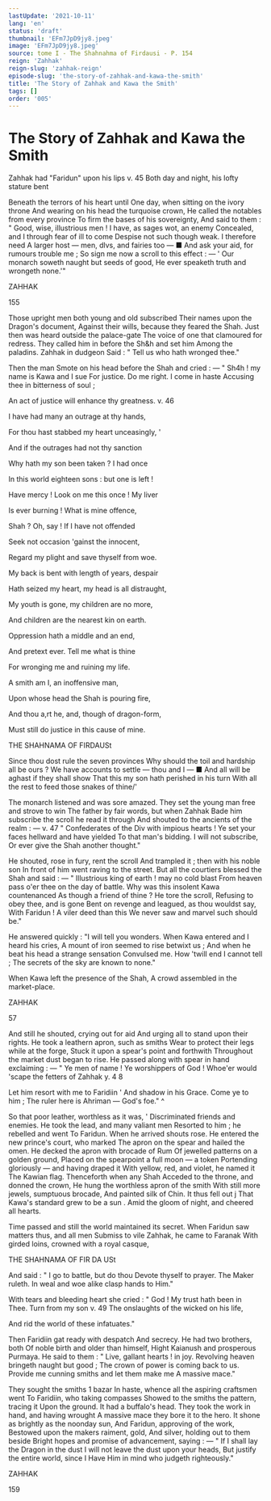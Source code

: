 ```yaml
---
lastUpdate: '2021-10-11'
lang: 'en'
status: 'draft'
thumbnail: 'EFm7JpD9jy8.jpeg'
image: 'EFm7JpD9jy8.jpeg'
source: tome I - The Shahnahma of Firdausi - P. 154
reign: 'Zahhak'
reign-slug: 'zahhak-reign'
episode-slug: 'the-story-of-zahhak-and-kawa-the-smith'
title: 'The Story of Zahhak and Kawa the Smith'
tags: []
order: '005'
---
```


<!-- LTeX: language=en -->

# The Story of Zahhak and Kawa the Smith

Zahhak had "Faridun" upon his lips
v. 45 Both day and night, his lofty stature bent

Beneath the terrors of his heart until
One day, when sitting on the ivory throne
And wearing on his head the turquoise crown,
He called the notables from every province
To firm the bases of his sovereignty,
And said to them : " Good, wise, illustrious men !
I have, as sages wot, an enemy
Concealed, and I through fear of ill to come
Despise not such though weak. I therefore need
A larger host — men, dlvs, and fairies too — ■
And ask your aid, for rumours trouble me ;
So sign me now a scroll to this effect : —
' Our monarch soweth naught but seeds of good,
He ever speaketh truth and wrongeth none.'"

ZAHHAK

155

Those upright men both young and old subscribed
Their names upon the Dragon's document,
Against their wills, because they feared the Shah.
Just then was heard outside the palace-gate
The voice of one that clamoured for redress.
They called him in before the Sh&amp;h and set him
Among the paladins. Zahhak in dudgeon
Said : " Tell us who hath wronged thee."

Then the man
Smote on his head before the Shah and cried : —
" Sh4h ! my name is Kawa and I sue
For justice. Do me right. I come in haste
Accusing thee in bitterness of soul ;

An act of justice will enhance thy greatness. v. 46

I have had many an outrage at thy hands,

For thou hast stabbed my heart unceasingly, '

And if the outrages had not thy sanction

Why hath my son been taken ? I had once

In this world eighteen sons : but one is left !

Have mercy ! Look on me this once ! My liver

Is ever burning ! What is mine offence,

Shah ? Oh, say ! If I have not offended

Seek not occasion 'gainst the innocent,

Regard my plight and save thyself from woe.

My back is bent with length of years, despair

Hath seized my heart, my head is all distraught,

My youth is gone, my children are no more,

And children are the nearest kin on earth.

Oppression hath a middle and an end,

And pretext ever. Tell me what is thine

For wronging me and ruining my life.

A smith am I, an inoffensive man,

Upon whose head the Shah is pouring fire,

And thou a,rt he, and, though of dragon-form,

Must still do justice in this cause of mine.

THE SHAHNAMA OF FIRDAUSt

Since thou dost rule the seven provinces
Why should the toil and hardship all be ours ?
We have accounts to settle — thou and I —
■ And all will be aghast if they shall show
That this my son hath perished in his turn
With all the rest to feed those snakes of thine/'

The monarch listened and was sore amazed.
They set the young man free and strove to win
The father by fair words, but when Zahhak
Bade him subscribe the scroll he read it through
And shouted to the ancients of the realm : —
v. 47 " Confederates of the Div with impious hearts !
Ye set your faces hellward and have yielded
To that man's bidding. I will not subscribe,
Or ever give the Shah another thought."

He shouted, rose in fury, rent the scroll
And trampled it ; then with his noble son
In front of him went raving to the street.
But all the courtiers blessed the Shah and said : —
" Illustrious king of earth ! may no cold blast
From heaven pass o'er thee on the day of battle.
Why was this insolent Kawa countenanced
As though a friend of thine ? He tore the scroll,
Refusing to obey thee, and is gone
Bent on revenge and leagued, as thou wouldst say,
With Faridun ! A viler deed than this
We never saw and marvel such should be."

He answered quickly : "I will tell you wonders.
When Kawa entered and I heard his cries,
A mount of iron seemed to rise betwixt us ;
And when he beat his head a strange sensation
Convulsed me. How 'twill end I cannot tell ;
The secrets of the sky are known to none."

When Kawa left the presence of the Shah,
A crowd assembled in the market-place.

ZAHHAK

57

And still he shouted, crying out for aid
And urging all to stand upon their rights.
He took a leathern apron, such as smiths
Wear to protect their legs while at the forge,
Stuck it upon a spear's point and forthwith
Throughout the market dust began to rise.
He passed along with spear in hand exclaiming : —
" Ye men of name ! Ye worshippers of God !
Whoe'er would 'scape the fetters of Zahhak y. 4 8

Let him resort with me to Faridiin
' And shadow in his Grace. Come ye to him ;
The ruler here is Ahriman — God's foe." ^

So that poor leather, worthless as it was, '
Discriminated friends and enemies.
He took the lead, and many valiant men
Resorted to him ; he rebelled and went
To Faridun. When he arrived shouts rose.
He entered the new prince's court, who marked
The apron on the spear and hailed the omen.
He decked the apron with brocade of Rum
Of jewelled patterns on a golden ground,
Placed on the spearpoint a full moon — a token
Portending gloriously — and having draped it
With yellow, red, and violet, he named it
The Kawian flag. Thenceforth when any Shah
Acceded to the throne, and donned the crown,
He hung the worthless apron of the smith
With still more jewels, sumptuous brocade,
And painted silk of Chin. It thus fell out j
That Kawa's standard grew to be a sun
. Amid the gloom of night, and cheered all hearts.

Time passed and still the world maintained its secret.
When Faridun saw matters thus, and all men
Submiss to vile Zahhak, he came to Faranak
With girded loins, crowned with a royal casque,

THE SHAHNAMA OF FIR DA USt

And said : " I go to battle, but do thou
Devote thyself to prayer. The Maker ruleth.
In weal and woe alike clasp hands to Him."

With tears and bleeding heart she cried : " God !
My trust hath been in Thee. Turn from my son
v. 49 The onslaughts of the wicked on his life,

And rid the world of these infatuates."

Then Faridiin gat ready with despatch
And secrecy. He had two brothers, both
Of noble birth and older than himself,
Hight Kaianush and prosperous Purmaya.
He said to them : " Live, gallant hearts ! in joy.
Revolving heaven bringeth naught but good ;
The crown of power is coming back to us.
Provide me cunning smiths and let them make me
A massive mace."

They sought the smiths 1 bazar
In haste, whence all the aspiring craftsmen went
To Faridiin, who taking compasses
Showed to the smiths the pattern, tracing it
Upon the ground. It had a buffalo's head.
They took the work in hand, and having wrought
A massive mace they bore it to the hero.
It shone as brightly as the noonday sun,
And Faridun, approving of the work,
Bestowed upon the makers raiment, gold,
And silver, holding out to them beside
Bright hopes and promise of advancement, saying : —
" If I shall lay the Dragon in the dust
I will not leave the dust upon your heads,
But justify the entire world, since I
Have Him in mind who judgeth righteously."

ZAHHAK

159
